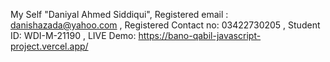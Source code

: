 My Self "Daniyal Ahmed Siddiqui", Registered email : danishazada@yahoo.com , Registered Contact no: 03422730205 , Student ID: WDI-M-21190 , LIVE Demo: https://bano-qabil-javascript-project.vercel.app/
